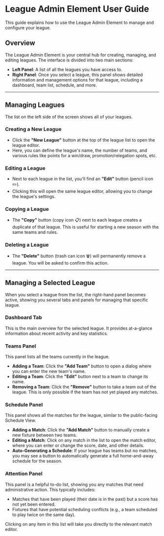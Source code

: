 # League Admin Element User Guide

This guide explains how to use the League Admin Element to manage and configure your league.

## Overview

The League Admin Element is your central hub for creating, managing, and editing leagues. The interface is divided into two main sections:

*   **Left Panel**: A list of all the leagues you have access to.
*   **Right Panel**: Once you select a league, this panel shows detailed information and management options for that league, including a dashboard, team list, schedule, and more.

---

## Managing Leagues

The list on the left side of the screen shows all of your leagues.

### Creating a New League

*   Click the **"New League"** button at the top of the league list to open the league editor.
*   Here, you can define the league's name, the number of teams, and various rules like points for a win/draw, promotion/relegation spots, etc.

### Editing a League

*   Next to each league in the list, you'll find an **"Edit"** button (pencil icon ✏️).
*   Clicking this will open the same league editor, allowing you to change the league's settings.

### Copying a League

*   The **"Copy"** button (copy icon 📋) next to each league creates a duplicate of that league. This is useful for starting a new season with the same teams and rules.

### Deleting a League

*   The **"Delete"** button (trash can icon 🗑️) will permanently remove a league. You will be asked to confirm this action.

---

## Managing a Selected League

When you select a league from the list, the right-hand panel becomes active, showing you several tabs and panels for managing that specific league.

### Dashboard Tab

This is the main overview for the selected league. It provides at-a-glance information about recent activity and key statistics.

### Teams Panel

This panel lists all the teams currently in the league.

*   **Adding a Team**: Click the **"Add Team"** button to open a dialog where you can enter the new team's name.
*   **Editing a Team**: Click the **"Edit"** button next to a team to change its name.
*   **Removing a Team**: Click the **"Remove"** button to take a team out of the league. This is only possible if the team has not yet played any matches.

### Schedule Panel

This panel shows all the matches for the league, similar to the public-facing Schedule View.

*   **Adding a Match**: Click the **"Add Match"** button to manually create a new fixture between two teams.
*   **Editing a Match**: Click on any match in the list to open the match editor, where you can enter or change the score, date, and other details.
*   **Auto-Generating a Schedule**: If your league has teams but no matches, you may see a button to automatically generate a full home-and-away schedule for the season.

### Attention Panel

This panel is a helpful to-do list, showing you any matches that need administrative action. This typically includes:

*   Matches that have been played (their date is in the past) but a score has not yet been entered.
*   Fixtures that have potential scheduling conflicts (e.g., a team scheduled to play twice on the same day).

Clicking on any item in this list will take you directly to the relevant match editor. 